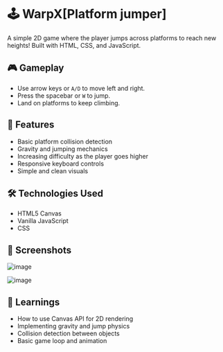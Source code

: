 # 🕹️ WarpX[Platform jumper]

A simple 2D game where the player jumps across platforms to reach new heights! Built with HTML, CSS, and JavaScript.

## 🎮 Gameplay

- Use arrow keys or `A/D` to move left and right.
- Press the spacebar or `W` to jump.
- Land on platforms to keep climbing.

## 🚀 Features

- Basic platform collision detection
- Gravity and jumping mechanics
- Increasing difficulty as the player goes higher
- Responsive keyboard controls
- Simple and clean visuals

## 🛠️ Technologies Used

- HTML5 Canvas
- Vanilla JavaScript
- CSS

## 📸 Screenshots
![image](https://github.com/user-attachments/assets/0fd4c1ea-bd53-42fc-a814-76c190efab1e)

![image](https://github.com/user-attachments/assets/742f3751-84a0-473e-b8d6-98be3f30ef6b)

## 🧠 Learnings

- How to use Canvas API for 2D rendering
- Implementing gravity and jump physics
- Collision detection between objects
- Basic game loop and animation



